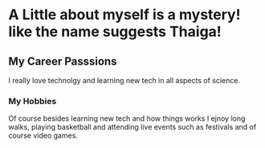 # A Little about myself is a mystery! like the name suggests Thaiga!


## My Career Passsions
I really love technolgy and learning new tech in all aspects of science.

### My Hobbies 
Of course besides learning new tech and how things works I ejnoy long walks, playing basketball and attending live events such as festivals and of course video games.  

